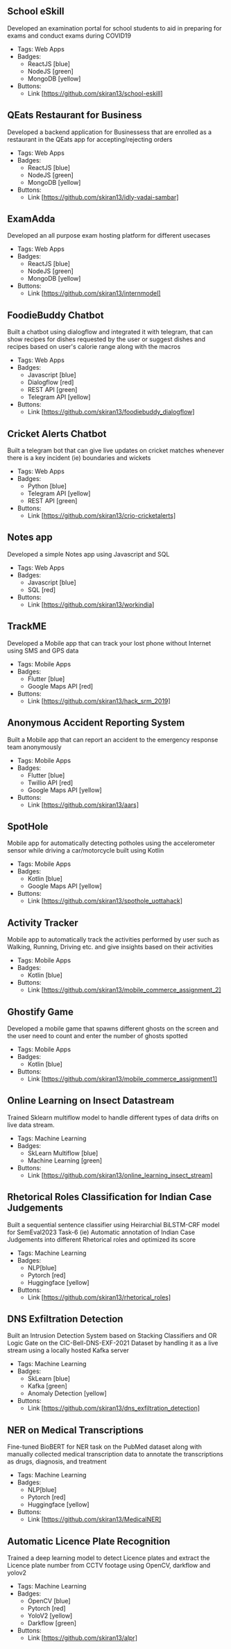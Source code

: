 ## School eSkill
Developed an examination portal for school students to aid in preparing for exams and conduct exams during COVID19
- Tags: Web Apps
- Badges:
  - ReactJS [blue]
  - NodeJS [green]
  - MongoDB [yellow]
- Buttons:
  - Link [https://github.com/skiran13/school-eskill]

## QEats Restaurant for Business
Developed a backend application for Businessess that are enrolled as a restaurant in the QEats app for accepting/rejecting orders
- Tags: Web Apps
- Badges:
  - ReactJS [blue]
  - NodeJS [green]
  - MongoDB [yellow]
- Buttons:
  - Link [https://github.com/skiran13/idly-vadai-sambar]

## ExamAdda
Developed an all purpose exam hosting platform for different usecases
- Tags: Web Apps
- Badges:
  - ReactJS [blue]
  - NodeJS [green]
  - MongoDB [yellow]
- Buttons:
  - Link [https://github.com/skiran13/internmodel]
  
## FoodieBuddy Chatbot
Built a chatbot using dialogflow and integrated it with telegram, that can show recipes for dishes requested by the user or suggest dishes and recipes based on user's calorie range along with the macros
- Tags: Web Apps
- Badges:
  - Javascript [blue]
  - Dialogflow [red]
  - REST API [green]
  - Telegram API [yellow]
- Buttons:
  - Link [https://github.com/skiran13/foodiebuddy_dialogflow]

## Cricket Alerts Chatbot
Built a telegram bot that can give live updates on cricket matches whenever there is a key incident (ie) boundaries and wickets
- Tags: Web Apps
- Badges:
  - Python [blue]
  - Telegram API [yellow]
  - REST API [green]
- Buttons:
  - Link [https://github.com/skiran13/crio-cricketalerts]

## Notes app
Developed a simple Notes app using Javascript and SQL
- Tags: Web Apps
- Badges:
  - Javascript [blue]
  - SQL [red]
- Buttons:
  - Link [https://github.com/skiran13/workindia]

## TrackME
Developed a Mobile app that can track your lost phone without Internet using SMS and GPS data
- Tags: Mobile Apps
- Badges:
  - Flutter [blue]
  - Google Maps API [red]
- Buttons:
  - Link [https://github.com/skiran13/hack_srm_2019]

## Anonymous Accident Reporting System
Built a Mobile app that can report an accident to the emergency response team anonymously  
- Tags: Mobile Apps
- Badges:
  - Flutter [blue]
  - Twillio API [red]
  - Google Maps API [yellow]
- Buttons:
  - Link [https://github.com/skiran13/aars]

## SpotHole
Mobile app for automatically detecting potholes using the accelerometer sensor while driving a car/motorcycle built using Kotlin
- Tags: Mobile Apps
- Badges:
  - Kotlin [blue]
  - Google Maps API [yellow]
- Buttons:
  - Link [https://github.com/skiran13/spothole_uottahack]

## Activity Tracker
Mobile app to automatically track the activities performed by user such as Walking, Running, Driving etc. and give insights based on their activities
- Tags: Mobile Apps
- Badges:
  - Kotlin [blue]
- Buttons:
  - Link [https://github.com/skiran13/mobile_commerce_assignment_2]

## Ghostify Game
Developed a mobile game that spawns different ghosts on the screen and the user need to count and enter the number of ghosts spotted
- Tags: Mobile Apps
- Badges:
  - Kotlin [blue]
- Buttons:
  - Link [https://github.com/skiran13/mobile_commerce_assignment1]

## Online Learning on Insect Datastream
Trained Sklearn multiflow model to handle different types of data drifts on live data stream.
- Tags: Machine Learning
- Badges:
  - SkLearn Multiflow [blue]
  - Machine Learning [green]
- Buttons:
  - Link [https://github.com/skiran13/online_learning_insect_stream]

## Rhetorical Roles Classification for Indian Case Judgements
Built a sequential sentence classifier using Heirarchial BiLSTM-CRF model for SemEval2023 Task-6 (ie) Automatic annotation of Indian Case Judgements into different Rhetorical roles and optimized its score
- Tags: Machine Learning
- Badges:
  - NLP[blue]
  - Pytorch [red]
  - Huggingface [yellow]
- Buttons:
  - Link [https://github.com/skiran13/rhetorical_roles]

## DNS Exfiltration Detection
Built an Intrusion Detection System based on Stacking Classifiers and OR Logic Gate on the CIC-Bell-DNS-EXF-2021 Dataset by handling it as a live stream using a locally hosted Kafka server
- Tags: Machine Learning
- Badges:
  - SkLearn [blue]
  - Kafka [green]
  - Anomaly Detection [yellow]
- Buttons:
  - Link [https://github.com/skiran13/dns_exfiltration_detection]

## NER on Medical Transcriptions
Fine-tuned BioBERT for NER task on the PubMed dataset along with manually collected medical transcription data to annotate the transcriptions as drugs, diagnosis, and treatment
- Tags: Machine Learning
- Badges:
  - NLP[blue]
  - Pytorch [red]
  - Huggingface [yellow]
- Buttons:
  - Link [https://github.com/skiran13/MedicalNER]

## Automatic Licence Plate Recognition
Trained a deep learning model to detect Licence plates and extract the Licence plate number from CCTV footage using OpenCV, darkflow and yolov2
- Tags: Machine Learning
- Badges:
  - OpenCV [blue]
  - Pytorch [red]
  - YoloV2 [yellow]
  - Darkflow [green]
- Buttons:
  - Link [https://github.com/skiran13/alpr]

